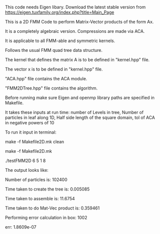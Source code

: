 This code needs Eigen libary. Download the latest stable version from https://eigen.tuxfamily.org/index.php?title=Main_Page

This is a 2D FMM Code to perform Matrix-Vector products of the form Ax.

It is a completely algebraic version. Compressions are made via ACA.

It is applicable to all FMM-able and symmetric kernels.

Follows the usual FMM quad tree data structure.

The kernel that defines the matrix A is to be defined in "kernel.hpp" file.

The vector x is to be defined in  "kernel.hpp" file.

"ACA.hpp" file contains the ACA module.

"FMM2DTree.hpp" file contains the algorithm.

Before running make sure Eigen and openmp library paths are specified in Makefile.

It takes these inputs at run time: number of Levels in tree, Number of particles in leaf along 1D, Half side length of the square domain, tol of ACA in negative powers of 10

To run it input in terminal:

make -f Makefile2D.mk clean

make -f Makefile2D.mk

./testFMM2D 6 5 1 8

The output looks like:

Number of particles is: 102400

Time taken to create the tree is: 0.005085

Time taken to assemble is: 11.6754

Time taken to do Mat-Vec product is: 0.359461

Performing error calculation in box: 1002

err: 1.8609e-07
